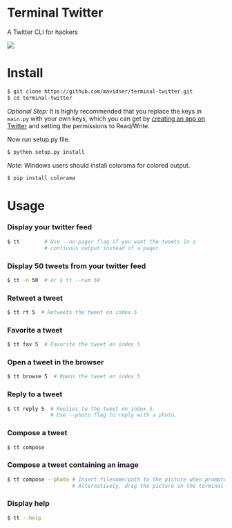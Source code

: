 Terminal Twitter
================
A Twitter CLI for hackers

![](http://sidverma.net/terminal-twitter/images/screenshot.png)

Install
==========

```bash
$ git clone https://github.com/mavidser/terminal-twitter.git
$ cd terminal-twitter
```

_Optional Step:_ It is highly recommended that you replace the keys in `main.py` with your own keys, which you can get by [creating an app on Twitter](https://dev.twitter.com/apps) and setting the permissions to Read/Write.

Now run setup.py file.
```bash
$ python setup.py install
```

_Note:_ Windows users should install colorama for colored output.
```bash
$ pip install colorama 
```

Usage
====

### Display your twitter feed

```bash
$ tt        # Use --no-pager flag if you want the tweets in a 
            # contiuous output instead of a pager.
```

### Display 50 tweets from your twitter feed

```bash
$ tt -n 50  # or $ tt --num 50
```

### Retweet a tweet

```bash
$ tt rt 5  # Retweets the tweet on index 5
```

### Favorite a tweet

```bash
$ tt fav 5  # Favorite the tweet on index 5
```

### Open a tweet in the browser

```bash
$ tt browse 5  # Opens the tweet on index 5
```

### Reply to a tweet

```bash
$ tt reply 5  # Replies to the tweet on index 5. 
              # Use --photo flag to reply with a photo.
```

### Compose a tweet

```bash
$ tt compose
```

### Compose a tweet containing an image

```bash
$ tt compose --photo # Insert filename/path to the picture when prompted.
                     # Alternatively, drag the picture in the terminal when prompted.
```

### Display help
```bash
$ tt --help
```
